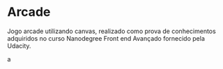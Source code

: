 # Arcade
Jogo arcade utilizando canvas, realizado como prova de conhecimentos adquiridos no curso Nanodegree Front end Avançado fornecido pela Udacity.

a
